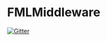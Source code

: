 # FMLMiddleware

[![Gitter](https://badges.gitter.im/FMLMiddleware/Lobby.svg)](https://gitter.im/FMLMiddleware/Lobby?utm_source=badge&utm_medium=badge&utm_campaign=pr-badge&utm_content=badge)